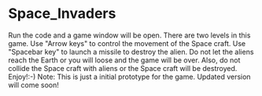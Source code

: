 # Space_Invaders

Run the code and a game window will be open.
There are two levels in this game.
Use "Arrow keys" to control the movement of the  Space craft.
Use "Spacebar key" to launch a missile to destroy the alien.
Do not let the aliens reach the Earth or you will loose and the game will be over.
Also, do not collide the Space craft with aliens or the Space craft will be destroyed.
Enjoy!:-)
Note: This is just a initial prototype for the game. Updated version will come soon!
